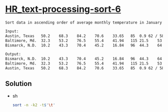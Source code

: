 # [HR_text-processing-sort-6](https://www.hackerrank.com/challenges/text-processing-sort-6)

```en
Sort data in ascending order of average monthly temperature in January
```

```txt
Input:
Austin, Texas   50.2    68.3    84.2    70.6    33.65   85  0.9 62 / 58
Baltimore, Md.  32.3    53.2    76.5    55.4    41.94   115 21.5    53
Bismarck, N.D.  10.2    43.3    70.4    45.2    16.84   96  44.3    64

Output:
Bismarck, N.D.  10.2    43.3    70.4    45.2    16.84   96  44.3    64
Baltimore, Md.  32.3    53.2    76.5    55.4    41.94   115 21.5    53
Austin, Texas   50.2    68.3    84.2    70.6    33.65   85  0.9 62 / 58
```

## Solution

* sh

  ```sh
  sort -n -k2 -t$'\t'
  ```
